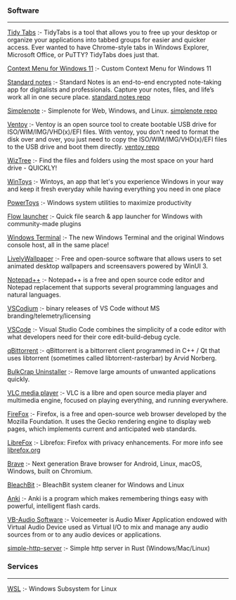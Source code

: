 ### Software
----------------------------------------------
[Tidy Tabs](https://apps.microsoft.com/store/detail/tidytabs/XPDLJXH603QVT8) :- TidyTabs is a tool that allows you to free up your desktop or organize your applications into tabbed groups for easier and quicker access. Ever wanted to have Chrome-style tabs in Windows Explorer, Microsoft Office, or PuTTY? TidyTabs does just that.

[Context Menu for Windows 11](https://github.com/ikas-mc/ContextMenuForWindows11) :- Custom Context Menu for Windows 11

[Standard notes](https://standardnotes.com/) :- Standard Notes is an end-to-end encrypted note-taking app for digitalists and professionals. Capture your notes, files, and life’s work all in one secure place. [standard notes repo](https://github.com/standardnotes/app)

[Simplenote](https://simplenote.com/) :- Simplenote for Web, Windows, and Linux. [simplenote repo](https://github.com/Automattic/simplenote-electron)

[Ventoy](https://www.ventoy.net/en/index.html) :- Ventoy is an open source tool to create bootable USB drive for ISO/WIM/IMG/VHD(x)/EFI files. With ventoy, you don't need to format the disk over and over, you just need to copy the ISO/WIM/IMG/VHD(x)/EFI files to the USB drive and boot them directly. [ventoy repo](https://github.com/ventoy/Ventoy)

[WizTree](https://diskanalyzer.com/) :- Find the files and folders using the most space on your hard drive - QUICKLY!

[WinToys](https://apps.microsoft.com/store/detail/wintoys/9P8LTPGCBZXD) :- Wintoys, an app that let's you experience Windows in your way and keep it fresh everyday while having everything you need in one place

[PowerToys](https://github.com/microsoft/PowerToys) :- Windows system utilities to maximize productivity 

[Flow launcher](https://github.com/Flow-Launcher/Flow.Launcher) :- Quick file search & app launcher for Windows with community-made plugins 

[Windows Terminal](https://github.com/microsoft/terminal) :- The new Windows Terminal and the original Windows console host, all in the same place! 

[LivelyWallpaper](https://github.com/rocksdanister/lively) :- Free and open-source software that allows users to set animated desktop wallpapers and screensavers powered by WinUI 3. 

[Notepad++](https://github.com/notepad-plus-plus/notepad-plus-plus) :- Notepad++ is a free and open source code editor and Notepad replacement that supports several programming languages and natural languages.

[VSCodium](https://github.com/VSCodium/vscodium) :- binary releases of VS Code without MS branding/telemetry/licensing 

[VSCode](https://github.com/microsoft/vscode) :- Visual Studio Code combines the simplicity of a code editor with what developers need for their core edit-build-debug cycle. 

[qBittorrent](https://github.com/qbittorrent/qBittorrent) :- qBittorrent is a bittorrent client programmed in C++ / Qt that uses libtorrent (sometimes called libtorrent-rasterbar) by Arvid Norberg.

[BulkCrap Uninstaller](https://github.com/Klocman/Bulk-Crap-Uninstaller) :- Remove large amounts of unwanted applications quickly. 

[VLC media player](https://github.com/videolan/vlc) :- VLC is a libre and open source media player and multimedia engine, focused on playing everything, and running everywhere.

[FireFox](https://www.mozilla.org/en-US/firefox/new/) :- Firefox, is a free and open-source web browser developed by the Mozilla Foundation. It uses the Gecko rendering engine to display web pages, which implements current and anticipated web standards.

[LibreFox](https://github.com/intika/Librefox) :- Librefox: Firefox with privacy enhancements. For more info see [librefox.org](https://librefox.org/)

[Brave](https://github.com/brave/brave-browser) :- Next generation Brave browser for Android, Linux, macOS, Windows, built on Chromium. 

[BleachBit](https://github.com/bleachbit/bleachbit) :- BleachBit system cleaner for Windows and Linux 

[Anki](https://github.com/ankitects/anki) :- Anki is a program which makes remembering things easy with powerful, intelligent flash cards.

[VB-Audio Software](https://vb-audio.com/Voicemeeter/index.htm) :- Voicemeeter is Audio Mixer Application endowed with Virtual Audio Device used as Virtual I/O to mix and manage any audio sources from or to any audio devices or applications.

[simple-http-server](https://github.com/TheWaWaR/simple-http-server) :- Simple http server in Rust (Windows/Mac/Linux) 


### Services
----------------------------------------------
[WSL](https://aka.ms/wsl) :- Windows Subsystem for Linux